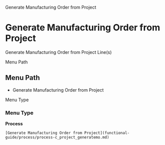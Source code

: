 
Generate Manufacturing Order from Project
# Generate Manufacturing Order from Project


Generate Manufacturing Order from Project Line(s)

Menu Path
## Menu Path



- Generate Manufacturing Order from Project

Menu Type
### Menu Type

**Process**


```
[Generate Manufacturing Order from Project](functional-guide/process/process-c_project_generatemo.md)
```